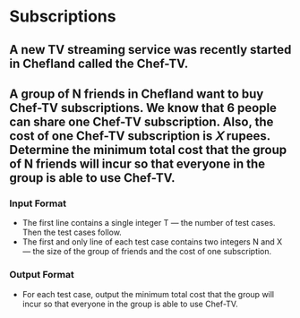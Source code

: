 # Subscriptions
## A new TV streaming service was recently started in Chefland called the Chef-TV.

## A group of N friends in Chefland want to buy Chef-TV subscriptions. We know that 6 people can share one Chef-TV subscription. Also, the cost of one Chef-TV subscription is 𝑋 rupees. Determine the minimum total cost that the group of N friends will incur so that everyone in the group is able to use Chef-TV.

### Input Format
- The first line contains a single integer T — the number of test cases. Then the test cases follow.
- The first and only line of each test case contains two integers N and X — the size of the group of friends and the cost of one subscription.

### Output Format
- For each test case, output the minimum total cost that the group will incur so that everyone in the group is able to use Chef-TV.